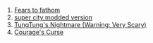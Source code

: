 1.    [Fears to fathom](https://drive.google.com/file/d/1hZGY9IE1Ss5WsnvlS1bvQDJA8cllKDc0/view?usp=drive_link)
2.    [super city modded version](https://drive.google.com/file/d/1scDmzYt87YobmfFm9PxHhnFCGu8ujrLc/view?usp=sharing)
3.    [TungTung's Nightmare (Warning: Very Scary)](https://drive.google.com/file/d/1LwVCw3THJGz3vrt6eh75qCAPks-9kQx8/view?usp=sharing)
4.    [Courage's Curse](https://drive.google.com/file/d/1I5nAZ4j-t1iOyyuNLCljF33nbwLaQCLb/view?usp=drive_link)
